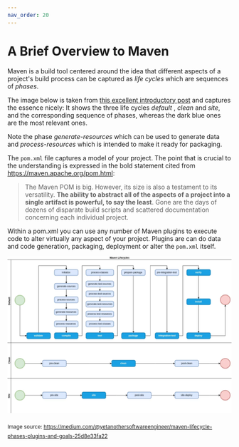 ```yaml
---
nav_order: 20
---
```


# A Brief Overview to Maven

Maven is a build tool centered around the idea that different aspects of a project's build process can be captured as *life cycles* which are sequences of *phases*.

The image below is taken from [this excellent introductory post](https://medium.com/@yetanothersoftwareengineer/maven-lifecycle-phases-plugins-and-goals-25d8e33fa22) and captures the essence nicely: It shows the three life cycles *default* , *clean* and *site*, and the corresponding sequence of phases, whereas the dark blue ones are the most relevant ones.

Note the phase *generate-resources* which can be used to generate data and *process-resources* which is intended to make it ready for packaging.

The `pom.xml` file captures a model of your project. The point that is crucial to the understanding is expressed in the bold statement cited from  https://maven.apache.org/pom.html:

> The Maven POM is big. However, its size is also a testament to its versatility. **The ability to abstract all of the aspects of a project into a single artifact is powerful, to say the least**. Gone are the days of dozens of disparate build scripts and scattered documentation concerning each individual project.

Within a pom.xml you can use any number of Maven plugins to execute code to alter virtually any aspect of your project. Plugins are can do data and code generation, packaging, deployment or alter the `pom.xml` itself.



<img src="images/maven-lifecycles.png" width="900"/>

<sub>Image source: https://medium.com/@yetanothersoftwareengineer/maven-lifecycle-phases-plugins-and-goals-25d8e33fa22</sub>

